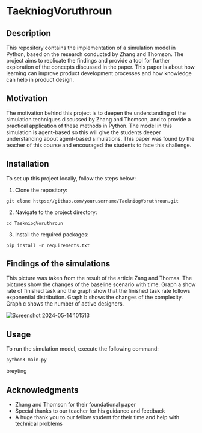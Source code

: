 # TaekniogVoruthroun

## Description
This repository contains the implementation of a simulation model in Python, based on the research conducted by Zhang and Thomson. The project aims to replicate the findings and provide a tool for further exploration of the concepts discussed in the paper. This paper is about how learning can improve product development processes and how knowledge can help in product design.

## Motivation
The motivation behind this project is to deepen the understanding of the simulation techniques discussed by Zhang and Thomson, and to provide a practical application of these methods in Python. The model in this simulation is agent-based so this will give the students deeper understanding about agent-based simulations. This paper was found by the teacher of this course and encouraged the students to face this challenge.

## Installation
To set up this project locally, follow the steps below:

1. Clone the repository:

```
git clone https://github.com/yourusername/TaekniogVoruthroun.git
```
2. Navigate to the project directory:

``` 
cd TaekniogVoruthroun
```
3. Install the required packages:

```
pip install -r requirements.txt
```

## Findings of the simulations

This picture was taken from the result of the article Zang and Thomas. The pictures show the changes of the baseline scenario with time. Graph a show rate of finished task and the graph show that the finished task rate follows exponential distribution. Graph b shows the changes of the complexity. Graph c shows the number of active designers.

![Screenshot 2024-05-14 101513](https://github.com/Tarnarsson/TaekniogVoruthroun/assets/80471217/d8a270a6-f522-4c53-9099-7129848db1af)


## Usage
To run the simulation model, execute the following command:

```
python3 main.py
```

breyting




## Acknowledgments
- Zhang and Thomson for their foundational paper
- Special thanks to our teacher for his guidance and feedback
- A huge thank you to our fellow student for their time and help with technical problems

